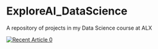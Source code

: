 # ExploreAI_DataScience
A repository of projects in my Data Science course at ALX

 <a target="_blank" href="https://github-readme-medium-recent-article.vercel.app/medium/@cjmachoka/0"><img src="https://github-readme-medium-recent-article.vercel.app/medium/@imantumorang/0" alt="Recent Article 0"> 

